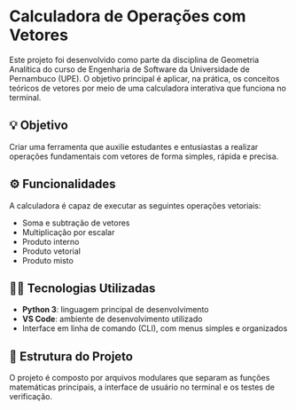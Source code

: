 # Calculadora de Operações com Vetores

Este projeto foi desenvolvido como parte da disciplina de Geometria Analítica do curso de Engenharia de Software da Universidade de Pernambuco (UPE). O objetivo principal é aplicar, na prática, os conceitos teóricos de vetores por meio de uma calculadora interativa que funciona no terminal.

## 💡 Objetivo

Criar uma ferramenta que auxilie estudantes e entusiastas a realizar operações fundamentais com vetores de forma simples, rápida e precisa.

## ⚙️ Funcionalidades

A calculadora é capaz de executar as seguintes operações vetoriais:

- Soma e subtração de vetores
- Multiplicação por escalar
- Produto interno
- Produto vetorial
- Produto misto

## 🧑‍💻 Tecnologias Utilizadas

- **Python 3**: linguagem principal de desenvolvimento
- **VS Code**: ambiente de desenvolvimento utilizado
- Interface em linha de comando (CLI), com menus simples e organizados

## 📁 Estrutura do Projeto

O projeto é composto por arquivos modulares que separam as funções matemáticas principais, a interface de usuário no terminal e os testes de verificação.

